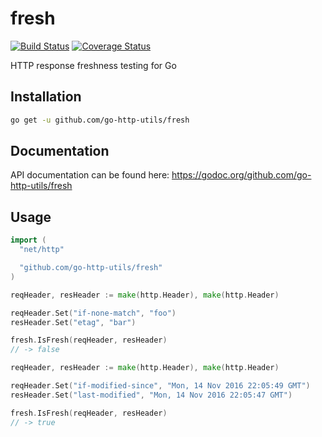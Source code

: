 # fresh
[![Build Status](https://travis-ci.org/go-http-utils/fresh.svg?branch=master)](https://travis-ci.org/go-http-utils/fresh)
[![Coverage Status](https://coveralls.io/repos/github/go-http-utils/fresh/badge.svg?branch=master)](https://coveralls.io/github/go-http-utils/fresh?branch=master)

HTTP response freshness testing for Go

## Installation

```sh
go get -u github.com/go-http-utils/fresh
```

## Documentation

API documentation can be found here: https://godoc.org/github.com/go-http-utils/fresh

## Usage

```go
import (
  "net/http"

  "github.com/go-http-utils/fresh"
)
```

```go
reqHeader, resHeader := make(http.Header), make(http.Header)

reqHeader.Set("if-none-match", "foo")
resHeader.Set("etag", "bar")

fresh.IsFresh(reqHeader, resHeader)
// -> false
```

```go
reqHeader, resHeader := make(http.Header), make(http.Header)

reqHeader.Set("if-modified-since", "Mon, 14 Nov 2016 22:05:49 GMT")
resHeader.Set("last-modified", "Mon, 14 Nov 2016 22:05:47 GMT")

fresh.IsFresh(reqHeader, resHeader)
// -> true
```
